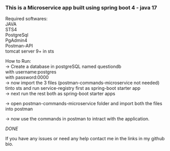 ### This is a Microservice app built using spring boot 4 - java 17


Required softwares:</br>
JAVA</br>
STS4</br>
PostgreSql</br>
PgAdmin4</br>
Postman-API</br>
tomcat server 9+ in sts</br>

How to Run:</br>
-> Create a database in postgreSQL named questiondb</br>
	with username:postgres</br>
	with password:0000</br>
-> now import the 3 files (postman-commands-microservice not needed)   tinto sts and run service-registry first as spring-boot starter app</br>
-> next run the rest both as spring-boot starter apps

-> open postman-commands-microservice folder and import both the files into postman

-> now use the commands in postman to intract with the application.

_DONE_

If you have any issues or need any help contact me in the links in my github bio.
